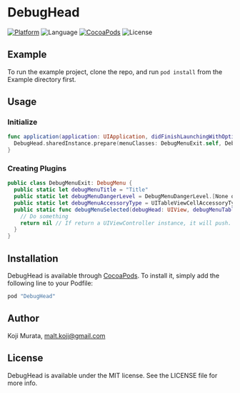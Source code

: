 # DebugHead

[![Platform](https://img.shields.io/cocoapods/p/ColorPickerView.svg?style=flat)](http://cocoapods.org/pods/ColorPickerView)
![Language](https://img.shields.io/badge/language-Swift%202.2-orange.svg)
[![CocoaPods](https://img.shields.io/cocoapods/v/ColorPickerView.svg?style=flat)](http://cocoapods.org/pods/ColorPickerView)
![License](https://img.shields.io/github/license/malt03/ColorPickerView.svg?style=flat)

## Example

To run the example project, clone the repo, and run `pod install` from the Example directory first.

## Usage

### Initialize
```swift
func application(application: UIApplication, didFinishLaunchingWithOptions launchOptions: [NSObject: AnyObject]?) -> Bool {
  DebugHead.sharedInstance.prepare(menuClasses: DebugMenuExit.self, DebugMenuHideDebugHead.self, ...)
}
```

### Creating Plugins
```swift
public class DebugMenuExit: DebugMenu {
  public static let debugMenuTitle = "Title"
  public static let debugMenuDangerLevel = DebugMenuDangerLevel.[None or Low or High or Extreme]
  public static let debugMenuAccessoryType = UITableViewCellAccessoryType.None
  public static func debugMenuSelected(debugHead: UIView, debugMenuTableViewController: UITableViewController) -> UIViewController? {
    // Do something
    return nil // If return a UIViewController instance, it will push. 
  }
}

```

## Installation

DebugHead is available through [CocoaPods](http://cocoapods.org). To install
it, simply add the following line to your Podfile:

```ruby
pod "DebugHead"
```

## Author

Koji Murata, malt.koji@gmail.com

## License

DebugHead is available under the MIT license. See the LICENSE file for more info.
